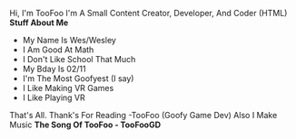 Hi, I'm TooFoo
I'm A Small Content Creator, Developer, And Coder (HTML)
**Stuff About Me**
- My Name Is Wes/Wesley
- I Am Good At Math
- I Don't Like School That Much
- My Bday Is 02/11
- I'm The Most Goofyest (I say)
- I Like Making VR Games
- I Like Playing VR

That's All. Thank's For Reading -TooFoo (Goofy Game Dev)
Also I Make Music **The Song Of TooFoo - TooFooGD**
